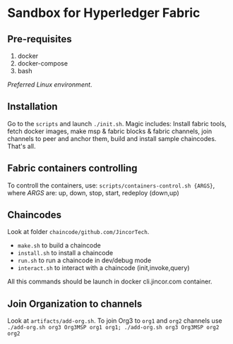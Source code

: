 # Sandbox for Hyperledger Fabric


## Pre-requisites

1. docker
1. docker-compose
1. bash

*Preferred Linux environment*.


## Installation

Go to the `scripts` and launch `./init.sh`. Magic includes: Install fabric tools, fetch docker images, make msp & fabric blocks & fabric channels, join channels to peer and anchor them, build and install sample chaincodes. That's all.


## Fabric containers controlling

To controll the containers, use: `scripts/containers-control.sh {ARGS}`, where *ARGS* are: up, down, stop, start, redeploy (down,up)


## Chaincodes

Look at folder `chaincode/github.com/JincorTech`.

* `make.sh` to build a chaincode
* `install.sh` to install a chaincode
* `run.sh` to run a chaincode in dev/debug mode
* `interact.sh` to interact with a chaincode (init,invoke,query)

All this commands should be launch in docker cli.jincor.com container.


## Join Organization to channels

Look at `artifacts/add-org.sh`.
To join Org3 to `org1` and `org2` channels use `./add-org.sh org3 Org3MSP org1 org1; ./add-org.sh org3 Org3MSP org2 org2`
